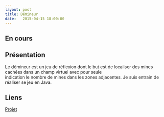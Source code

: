 ```yaml
---
layout: post
title: Démineur
date:   2015-04-15 18:00:00
---
```

<h2 style="foreground = red">En cours</h2>
<h2>Présentation</h2>
<p>
	Le démineur est un jeu de réflexion dont le but est de localiser des mines cachées dans un champ virtuel avec pour seule <br/>
indication le nombre de mines dans les zones adjacentes. Je suis entrain de réaliser se jeu en Java.
</p>
<h2>Liens</h2>
<a href="https://github.com/VincentVoyer/Demineur">Projet</a>